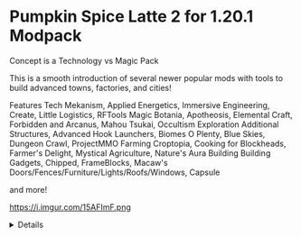 # Pumpkin Spice Latte 2 for 1.20.1 Modpack
Concept is a Technology vs Magic Pack


This is a smooth introduction of several newer popular mods with tools to build advanced towns, factories, and cities!

Features
Tech
Mekanism, Applied Energetics, Immersive Engineering, Create, Little Logistics, RFTools
Magic 
Botania, Apotheosis, Elemental Craft, Forbidden and Arcanus, Mahou Tsukai, Occultism
Exploration
Additional Structures, Advanced Hook Launchers, Biomes O Plenty, Blue Skies, Dungeon Crawl, ProjectMMO
Farming 
Croptopia, Cooking for Blockheads, Farmer's Delight, Mystical Agriculture, Nature's Aura
Building
Building Gadgets, Chipped, FrameBlocks, Macaw's Doors/Fences/Furniture/Lights/Roofs/Windows, Capsule

and more!

https://i.imgur.com/15AFImF.png

<details>
1.20.1 Modlist
AdChimneys
AdHooks
advgenerators
ae2wtlib
aether
AI-Improvements
aiotbotania
alexsmobs
AmbientSounds_FORGE_v5.3.9_mc1.20.1.jar
amendments
Apotheosis
ApotheoticAdditionsV2.0.2.jar
ApothicAttributes
ApothicCurios
appleskin-forge-mc1.20.1-2.5.1.jar
Applied-Botanics-forge
Applied-Mekanistics
appliedcooking-4.0.0.jar
appliedenergistics2-forge
archers_paradox
architectury-9.2.14-forge.jar
arseng
ars_artifice
ars_creo
ars_elemental
ars_nouveau
ars_ocultas
ars_trinkets
artifacts-forge-9.3.0.jar
AttributeFix-Forge
avaritialite
balm-forge
bdlib
BiomesOPlenty
bloodmagic
BlueprintsMod
blue_skies
Bookshelf-Forge
Botania
BotanyPots-Forge
BotanyTrees-Forge
buildinggadgets2
caelus-forge-3.1.0+1.20.jar
callablehorses
Capsule
catalogue-forge
cc-tweaked
ChanceCubes
citadel-2.5.4
clickadv
cloth-config
Clumps-forge
cofh_core
collective
comforts-forge-6.3.5+1.20.1.jar
configured-forge
constructionwand
Controlling-forge
cookingforblockheads-forge
CorgiLib-forge
cosmeticarmorreworked
craftingtweaks-forge
create
createaddition
createappliedkinetics
createoreexcavation
create_enchantment_industry
create_jetpack-forge-4.2.1.jar
CreativeCore_FORGE_v2.11.25_mc1.20.1.jar
cristellib
Croptopia
CroptopiaDelight
Cucumber
cupboard
curios-forge-5.7.2+1.20.1.jar
Cyclic
CyclopsCore
dankstorage-forge
Dungeon Crawl
DungeonsArise
DynamicTrees
Enhanced_Celestials-forge
EnigmaticLegacy-2.29.0.jar
EpheroLib
EvilCraft
expandability-9.0.0.jar
ExplorersCompass
ExtremeReactors2
FallingTree
fantasyfurniture
FarmersDelight
farsight
FastLeafDecay-31.jar
FastSuite
ferritecore-6.0.1-forge.jar
filelist.txt
flib
FluxNetworks
forbidden_arcanus
ForgeEndertech
ftb-chunks-forge-2001.2.7.jar
ftb-essentials-forge-2001.2.2.jar
ftb-library-forge-2001.1.5.jar
ftb-quests-forge-2001.3.5.jar
ftb-teams-forge-2001.2.0.jar
ftb-ultimine-forge-2001.1.4.jar
FTBQuestsOptimizer-forge
GatewaysToEternity
geckolib-forge
guardvillagers
handcrafted-forge
healingcampfire
HostileNeuralNetworks
iceandfire-2.1.13
idas_forge
industrial-foregoing
integrated_api
InventoryProfilesNext-forge
inventorysorter
invhud.forge.1.20.1-3.4.18.jar
ironchest
ironfurnaces
IronJetpacks
irons_spellbooks
Jade
jei
JustEnoughMekanismMultiblocks
JustEnoughResources
kotlinforforge-4.10.0-all.jar
libIPN-forge
LibX
lithostitched-forge
littlecontraptions-forge
littlelogistics-mc1.20.1-v1.20.1.2.jar
lootr
mahoutsukai
mcjtylib
Mekanism
Mekanism-MoreSolarPanels
MekanismAdditions
MekanismGenerators
MekanismTools
MekanismWeapons
mes
modernfix-forge-5.15.0+mc1.20.1.jar
modlist.txt
modonomicon
moonlight
moreoverlays
MouseTweaks-forge-mc1.20-2.25.jar
mutil
mvs-4.1.1
MythicBotany
Nameless Trinkets
NaturesAura-39.4.jar
NaturesCompass
occultism
Paraglider-forge-20.1.3.jar
Patchouli
pipez-forge
Placebo
player-animation-lib-forge
pneumaticcraft-repressurized-6.0.14+mc1.20.1.jar
Quark-4.0-439.jar
rebornstorage
refinedstorage
reliquary
resourcefullib-forge
Rex's-AdditionalStructures
rftoolsbase
rftoolsbuilder
rftoolscontrol
rftoolspower
rftoolsstorage
rftoolsutility
ScalableCatsForce-3.3.1-build-0-with-library.jar
Searchables-forge
sebastrnlib-4.0.0.jar
SereneSeasons
SimpleStorageNetwork
SkyVillages
sliceanddice-forge-3.2.0.jar
smallships-forge
SmartBrainLib-forge
solcarrot
sophisticatedbackpacks
sophisticatedcore
sophisticatedstorage
sound-physics-remastered-forge
Steam_Rails
storagedrawers
structure_gel
supplementaries
TerraBlender-forge
tetra
tetranomicon
thermal_cultivation
thermal_dynamics
thermal_expansion
thermal_foundation
thermal_innovation
thermal_integration
thermal_locomotion
The_Undergarden
titanium
tombstone
toms_storage
toomanyglyphs
Towns-and-Towers
TravelersTitles
twilightforest
valhelsia_core-forge
valhelsia_structures-forge
Vampirism
villagertools
waystones-forge
Xaeros_Minimap_24.0.3_Forge_1.20.jar
xnet
YungsApi
YungsBetterDesertTemples
YungsBetterDungeons
YungsBetterEndIsland
YungsBetterJungleTemples
YungsBetterMineshafts
YungsBetterNetherFortresses
YungsBetterOceanMonuments
YungsBetterStrongholds
YungsBetterWitchHuts
YungsBridges
YungsExtras
ZeroCore2
Zeta
zmedievalmusic
[Forge]ctov-3.4.2.jar
</details>
